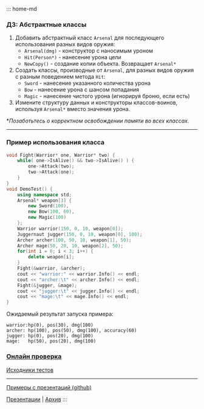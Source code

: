 ::: home-md 
<!-- .element: hidden="hidden" -->

### ДЗ: Абстрактные классы

1. Добавить абстрактный класс `Arsenal` для последующего использования разных видов оружия:
	- `Arsenal(dmg)` - конструктор с наносимым уроном
	- `Hit(Person*)` - нанесение урона цели
	- `NewCopy()` - создание копии объекта. Возвращает `Arsenal*`
1. Создать классы, производные от `Arsenal`, для разных видов оружия с разным поведением метода `Hit`:
	- `Sword` - нанесение указанного количества урона
	- `Bow` - нанесение урона с шансом попадания
	- `Magic` - нанесение чистого урона (игнорируя броню, если есть)
1. Измените структуру данных и конструкторы классов-воинов, используя `Arsenal*` вместо значения урона.

**Позаботьтесь о корректном освобождении памяти во всех классах.*

---
### Пример использования класса
``` cpp
void Fight(Warrior* one, Warrior* two) {
	while( one->IsAlive() && two->IsAlive() ) {
		one->Attack(two);
		two->Attack(one);
	}
}
void DemoTest() {
	using namespace std;
	Arsenal* weapon[3] {
		new Sword(100),
		new Bow(100, 60),
		new Magic(100)
	};
	Warrior warrior(150, 0, 10, weapon[0]);
	Juggernaut jugger(150, 0, 10, weapon[0], 100);
	Archer archer(100, 50, 10, weapon[1], 50);
	Archer mage(50, 20, 10, weapon[2], 50);
	for(int i = 0; i < 3; i++) {
		delete weapon[i];
	}
	Fight(&warrior, &archer);
	cout << "warrior:" << warrior.Info() << endl;
	cout << "archer:\t" << archer.Info() << endl;
	Fight(&jugger, &mage);
	cout << "jugger:\t" << jugger.Info() << endl;
	cout << "mage:\t" << mage.Info() << endl;
}
```

Ожидаемый результат запуска примера:
``` shell
warrior:hp(0), pos(30), dmg(100)
archer: hp(100), pos(50), dmg(100), accuracy(60)
jugger: hp(0), pos(20), dmg(100)
mage:   hp(50), pos(20), dmg(100)
```

### [Онлайн проверка](https://coliru.stacked-crooked.com/a/f24e53d555b4423b)
[Исходники тестов](https://coliru.stacked-crooked.com/a/27bc288569c1a777)

---
[Примеры с презентаций (github)](https://github.com/aatutor/oop_cpp_files)

[Презентации](https://aatutor.github.io/slides_oop_cpp/) | [Архив](https://sourceforge.net/projects/cpp-oop-top-aca/files/Lections/active/)
:::
